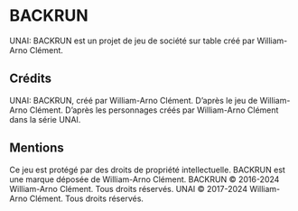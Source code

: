 # BACKRUN

UNAI: BACKRUN est un projet de jeu de société sur table créé par William-Arno Clément.

## Crédits

UNAI: BACKRUN, créé par William-Arno Clément. D’après le
jeu de William-Arno Clément. 
D’après les personnages créés
par William-Arno Clément dans la série UNAI.


## Mentions

Ce jeu est protégé par des droits de propriété intellectuelle.
BACKRUN est une marque déposée de William-Arno Clément.
BACKRUN © 2016-2024 William-Arno Clément. Tous droits
réservés.
UNAI © 2017-2024 William-Arno Clément. Tous droits
réservés.